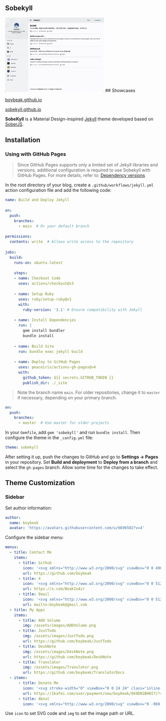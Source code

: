 ## Sobekyll
<img src="./preview.png" width="320">
## Showcases

[boybeak.github.io](https://boybeak.github.io/)

[sobekyll.github.io](https://sobekyll.github.io/)

**SobeKyll** is a Material Design-inspired [Jekyll](https://jekyllrb.com/) theme developed based on [SoberJS](https://soberjs.com/).

## Installation
### Using with GitHub Pages

> Since GitHub Pages supports only a limited set of Jekyll libraries and versions, additional configuration is required to use Sobekyll with GitHub Pages. For more details, refer to: [Dependency versions](https://pages.github.com/versions/)

In the root directory of your blog, create a `.github/workflows/jekyll.yml` action configuration file and add the following code:

```yml
name: Build and Deploy Jekyll

on:
  push:
    branches:
      - main  # Or your default branch

permissions:
  contents: write  # Allows write access to the repository

jobs:
  build:
    runs-on: ubuntu-latest

    steps:
    - name: Checkout Code
      uses: actions/checkout@v3

    - name: Setup Ruby
      uses: ruby/setup-ruby@v1
      with:
        ruby-version: '3.1' # Ensure compatibility with Jekyll

    - name: Install Dependencies
      run: |
        gem install bundler
        bundle install

    - name: Build Site
      run: bundle exec jekyll build

    - name: Deploy to GitHub Pages
      uses: peaceiris/actions-gh-pages@v4
      with:
        github_token: ${{ secrets.GITHUB_TOKEN }}
        publish_dir: ./_site
```

> Note the branch name `main`. For older repositories, change it to `master` if necessary, depending on your primary branch.

```yml
on:
  push:
    branches:
      - master  # Use master for older projects
```

In your `Gemfile`, add `gem 'sobekyll'` and run `bundle install`. Then configure the theme in the `_config.yml` file:

```yml
theme: sobekyll
```

After setting it up, push the changes to GitHub and go to **Settings -> Pages** in your repository. Set **Build and deployment** to **Deploy from a branch** and select the `gh-pages` branch. Allow some time for the changes to take effect.

## Theme Customization

### Sidebar
Set author information:
```yml
author: 
  name: boybeak
  avatar: 'https://avatars.githubusercontent.com/u/6696502?v=4'
```

Configure the sidebar menu:
```yml
menus:
  - title: Contact Me
    items:
      - title: Github
        icon: '<svg xmlns="http://www.w3.org/2000/svg" viewBox="0 0 496 512"><!--! Font Awesome Free 6.6.0 by @fontawesome --><path d="..."/></svg>'
        url: https://github.com/boybeak
      - title: X
        icon: '<svg xmlns="http://www.w3.org/2000/svg" viewBox="0 0 512 512"><!--! Font Awesome Free 6.6.0 --><path d="..."/></svg>'
        url: https://x.com/BeakInAir
      - title: Email
        icon: '<svg xmlns="http://www.w3.org/2000/svg" viewBox="0 0 512 512"><!--! Font Awesome Free 6.6.0 --><path d="..."/></svg>'
        url: mailto:boybeak@gmail.com
  - title: My Apps
    items:
      - title: AOD Volume
        img: /assets/images/AODVolume.png
      - title: JustTodo
        img: /assets/images/JustTodo.png
        url: https://github.com/boybeak/JustTodo
      - title: DeskNote
        img: /assets/images/DeskNote.png
        url: https://github.com/boybeak/DeskNote
      - title: Translator
        img: /assets/images/Translator.png
        url: https://github.com/boybeak/TranslatorDocs
  - items:
      - title: Donate Me
        icon: '<svg stroke-width="0" viewBox="0 0 24 24" class="inline-block text-primary" height="1em" width="1em" xmlns="http://www.w3.org/2000/svg"><path d="..."/></svg>'
        url: https://1kafei.com/user/payment/new/boybeak/069DN2BH0I7/?referrer=/boybeak/
      - title: About
        icon: '<svg xmlns="http://www.w3.org/2000/svg" viewBox="0 -960 960 960"><path d="..."/></svg>'
```

Use `icon` to set SVG code and `img` to set the image path or URL.